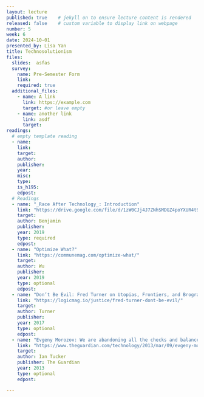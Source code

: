 ```yaml
---
layout: lecture
published: true    # jekyll on to ensure lecture content is rendered
released: false    # custom variable to display link on webpage
number: 5
week: 6
date: 2024-10-01
presented_by: Lisa Yan
title: Technosolutionism
files:
  slides:  asfas
  survey:
    name: Pre-Semester Form
    link: 
    required: true
  additional_files:
    - name: A link
      link: https://example.com
      target: #or leave empty
    - name: another link
      link: asdf
      target:
readings:
  # empty template reading 
  - name: 
    link:
    target:
    author:
    publisher: 
    year: 
    misc: 
    type: 
    is_h195: 
    edpost:
  # Readings
  - name: "_Race After Technology_: Introduction"
    link: "https://drive.google.com/file/d/1zW0CJj4J7ZNhSMDGZ4poYXUR4t9K3SVh/view" # This link may not be ADA compliant
    target:
    author: Benjamin
    publisher: 
    year: 2019
    type: required
    edpost:
  - name: "Optimize What?"
    link: "https://communemag.com/optimize-what/" 
    target:
    author: Wu
    publisher: 
    year: 2019
    type: optional
    edpost:
  - name: "Don’t Be Evil: Fred Turner on Utopias, Frontiers, and Brogrammers"
    link: "https://logicmag.io/justice/fred-turner-dont-be-evil/" 
    target:
    author: Turner
    publisher: 
    year: 2017
    type: optional
    edpost:
  - name: "Evgeny Morozov: We are abandoning all the checks and balances"
    link: "https://www.theguardian.com/technology/2013/mar/09/evgeny-morozov-technology-solutionism-interview" 
    target: 
    author: Ian Tucker
    publisher: The Guardian
    year: 2013
    type: optional
    edpost:

---
```


<!-- information here -->